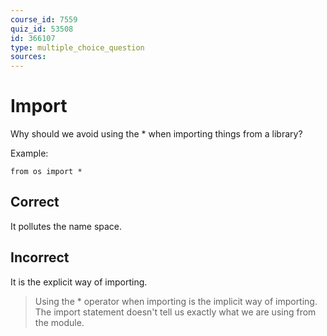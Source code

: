 ```yaml
---
course_id: 7559
quiz_id: 53508
id: 366107
type: multiple_choice_question
sources:
---
```


# Import

Why should we avoid using the \* when importing things from a library?&nbsp;

Example:

```console
from os import *
```

## Correct

It pollutes the name space.

## Incorrect

It is the explicit way of importing.

> Using the \* operator when importing is the implicit way of importing. The
> import statement doesn't tell us exactly what we are using from the
> module.&nbsp;
